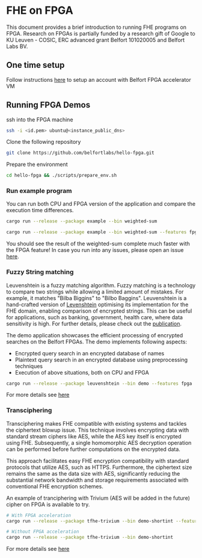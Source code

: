 # FHE on FPGA

This document provides a brief introduction to running FHE programs on FPGA. Research on FPGAs is partially funded by a research gift of Google to KU Leuven - COSIC, ERC advanced grant Belfort 101020005 and Belfort Labs BV.

## One time setup
Follow instructions [here](https://github.com/belfortlabs/hello-fpga/blob/f2/AWS.md) to setup an account with Belfort FPGA accelerator VM


## Running FPGA Demos

ssh into the FPGA machine

```sh
ssh -i <id.pem> ubuntu@<instance_public_dns>
```

Clone the following repository

```sh
git clone https://github.com/belfortlabs/hello-fpga.git
```

Prepare the environment

```sh
cd hello-fpga && ./scripts/prepare_env.sh
```


### Run example program
You can run both CPU and FPGA version of the application and compare the execution time differences.

```sh
cargo run --release --package example --bin weighted-sum
```

```sh
cargo run --release --package example --bin weighted-sum --features fpga
```
You should see the result of the weighted-sum complete much faster with the FPGA feature! In case you run into any issues, please open an issue [here](https://github.com/belfortlabs/hello-fpga/tree/f2).

### Fuzzy String matching
Leuvenshtein is a fuzzy matching algorithm. Fuzzy matching is a technology to compare two strings while allowing a limited amount of mistakes. For example, it matches "Bilba Biggins" to "Bilbo Baggins". Leuvenshtein is a hand-crafted version of [Levenshtein](https://en.wikipedia.org/wiki/Levenshtein_distance) optimising its implementation for the FHE domain, enabling comparison of encrypted strings. This can be useful for applications, such as banking, government, health care, where data sensitivity is high. For further details, please check out the [publication](https://eprint.iacr.org/2025/012).

The demo application showcases the efficient processing of encrypted searches on the Belfort FPGAs. The demo implements following aspects:

- Encrypted query search in an encrypted database of names
- Plaintext query search in an encrypted database using preprocessing techniques
- Execution of above situations, both on CPU and FPGA

```sh
cargo run --release --package leuvenshtein --bin demo --features fpga
```
For more details see [here](https://github.com/belfortlabs/hello-fpga/tree/f2/demos/leuvenshtein)

### Transciphering
Transciphering makes FHE compatible with existing systems and tackles the ciphertext
blowup issue. This technique involves encrypting data with standard stream ciphers
like AES, while the AES key itself is encrypted using FHE. Subsequently, a single
homomorphic AES decryption operation can be performed before further computations
on the encrypted data.

This approach facilitates easy FHE encryption compatibility with standard protocols
that utilize AES, such as HTTPS. Furthermore, the ciphertext size remains the same
as the data size with AES, significantly reducing the substantial network
bandwidth and storage requirements associated with conventional FHE encryption
schemes.

An example of tranciphering with Trivium (AES will be added in the future) cipher on FPGA is 
available to try. 

```sh
# With FPGA acceleration
cargo run --release --package tfhe-trivium --bin demo-shortint --features fpga

# Without FPGA acceleration
cargo run --release --package tfhe-trivium --bin demo-shortint
```

For more details see [here](https://github.com/belfortlabs/hello-fpga/tree/f2/demos/trivium)
